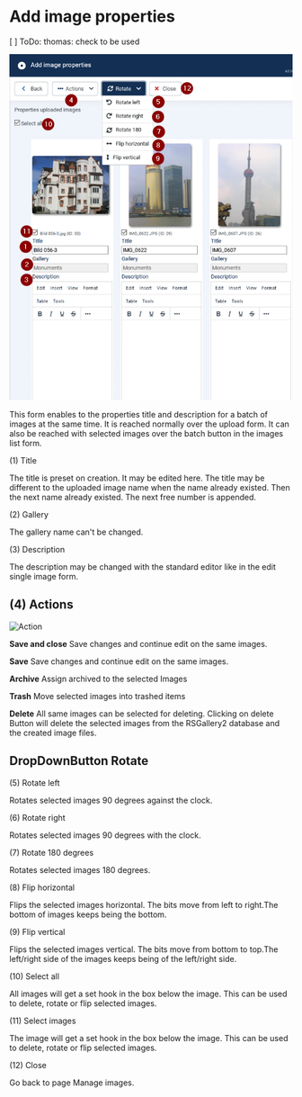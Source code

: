 # Add image properties

[ ] ToDo: thomas: check to be used

![Add_images](https://github.com/RSGallery2/RSGallery2_Project/blob/master/Documentation/J!4x/images4Doc/Images_properties.png?raw=true) 

This form enables to the properties title and description for a batch of images at the same time. It is reached normally over the upload form. It can also be reached with selected images over the batch button in the images list form.

(1) Title

The title is preset on creation. It may be edited here. The title may be different to the uploaded image name when the name already existed. Then the next name already existed. The next free number is appended.

(2) Gallery

The gallery name can't be changed.

(3) Description

The description may be changed with the standard editor like in the edit single image form.

## (4) Actions

![Action](https://github.com/RSGallery2/RSGallery2_Project/blob/master/Documentation/J!4x/images4Doc/Actions.png?raw=true)

**Save and close** Save changes and continue edit on the same images.

**Save** Save changes and continue edit on the same images.

**Archive** Assign archived to the selected Images

**Trash** Move selected images into trashed items

**Delete** All same images can be selected for deleting. Clicking on delete Button will delete the selected images from the RSGallery2 database and the created image files.

## DropDownButton Rotate

(5) Rotate left

Rotates selected images 90 degrees against the clock.

(6) Rotate right

Rotates selected images 90 degrees with the clock.

(7) Rotate 180 degrees

Rotates selected images 180 degrees.

(8) Flip horizontal

Flips the selected images horizontal. The bits move from left to right.The bottom of images keeps being the bottom.

(9) Flip vertical

Flips the selected images vertical. The bits move from bottom to top.The left/right side of the images keeps being of the left/right side.

(10) Select all

All images will get a set hook in the box below the image. This can be used to delete, rotate or flip selected images.

(11) Select images

The image will get a set hook in the box below the image. This can be used to delete, rotate or flip selected images.

(12) Close

Go back to page Manage images.
